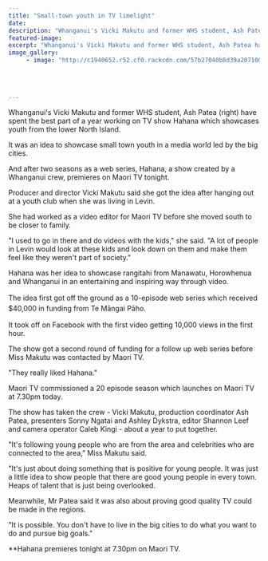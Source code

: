 ```yaml
---
title: "Small-town youth in TV limelight"
date: 
description: "Whanganui's Vicki Makutu and former WHS student, Ash Patea have spent the best part of a year working on TV show Hahana which showcases youth from the lower North Island, Wanganui Chronicle 10/8/16..."
featured-image: 
excerpt: "Whanganui's Vicki Makutu and former WHS student, Ash Patea have spent the best part of a year working on TV show Hahana which showcases youth from the lower North Island, Wanganui Chronicle article on 10/8/16."
image_gallery:
     - image: "http://c1940652.r52.cf0.rackcdn.com/57b27040b8d39a20710013ad/Former-stud-Ash-Patea-TV-show-Hahana-Chron-10-Aug-2016.j-2pg.jpg"
	
	
	
	
---
```


<p><span>Whanganui's Vicki Makutu and former WHS student, Ash Patea (right) have spent the best part of a year working on TV show Hahana which showcases youth from the lower North Island.</span></p>
<p>It was an idea to showcase small town youth in a media world led by the big cities.</p>
<p>And after two seasons as a web series, Hahana, a show created by a Whanganui crew, premieres on Maori TV tonight.</p>
<p>Producer and director Vicki Makutu said she got the idea after hanging out at a youth club when she was living in Levin.</p>
<p>She had worked as a video editor for Maori TV before she moved south to be closer to family.</p>
<p>"I used to go in there and do videos with the kids," she said. "A lot of people in Levin would look at these kids and look down on them and make them feel like they weren't part of society."</p>
<p>Hahana was her idea to showcase rangitahi from Manawatu, Horowhenua and Whanganui in an entertaining and inspiring way through video.</p>
<p><span style="line-height: 1.5;">The idea first got off the ground as a 10-episode web series which received $40,000 in funding from Te Māngai Pāho.</span></p>
<p>It took off on Facebook with the first video getting 10,000 views in the first hour.</p>
<p>The show got a second round of funding for a follow up web series before Miss Makutu was contacted by Maori TV.</p>
<p>"They really liked Hahana."&nbsp;</p>
<p>Maori TV commissioned a 20 episode season which launches on Maori TV at 7.30pm today.</p>
<p>The show has taken the crew - Vicki Makutu, production coordinator Ash Patea, presenters Sonny Ngatai and Ashley Dykstra, editor Shannon Leef and camera operator Caleb Kingi - about a year to put together.</p>
<p>"It's following young people who are from the area and celebrities who are connected to the area," Miss Makutu said.</p>
<p>"It's just about doing something that is positive for young people. It was just a little idea to show people that there are good young people in every town. Heaps of talent that is just being overlooked.</p>
<p>Meanwhile, Mr Patea said it was also about proving good quality TV could be made in the regions.</p>
<p>"It is possible. You don't have to live in the big cities to do what you want to do and pursue big goals."</p>
<p>**Hahana premieres tonight at 7.30pm on Maori TV.</p>

